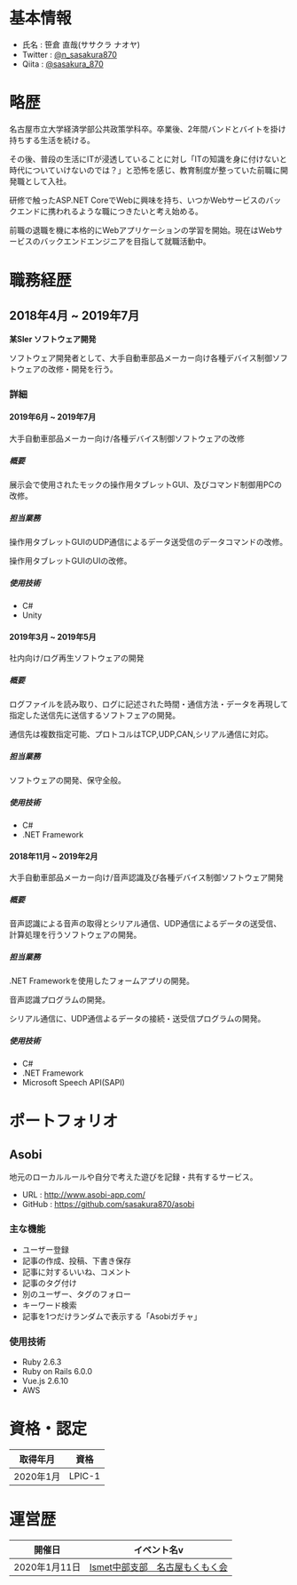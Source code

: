 # 基本情報
+ 氏名 : 笹倉 直哉(ササクラ ナオヤ)
+ Twitter : [@n_sasakura870](https://twitter.com/n_sasakura870)
+ Qiita : [@sasakura_870](https://qiita.com/sasakura_870)

# 略歴
名古屋市立大学経済学部公共政策学科卒。卒業後、2年間バンドとバイトを掛け持ちする生活を続ける。

その後、普段の生活にITが浸透していることに対し「ITの知識を身に付けないと時代についていけないのでは？」と恐怖を感じ、教育制度が整っていた前職に開発職として入社。

研修で触ったASP.NET CoreでWebに興味を持ち、いつかWebサービスのバックエンドに携われるような職につきたいと考え始める。

前職の退職を機に本格的にWebアプリケーションの学習を開始。現在はWebサービスのバックエンドエンジニアを目指して就職活動中。

# 職務経歴
## 2018年4月 ~ 2019年7月
**某SIer ソフトウェア開発**

ソフトウェア開発者として、大手自動車部品メーカー向け各種デバイス制御ソフトウェアの改修・開発を行う。

### 詳細
#### 2019年6月 ~ 2019年7月
大手自動車部品メーカー向け/各種デバイス制御ソフトウェアの改修

##### 概要
展示会で使用されたモックの操作用タブレットGUI、及びコマンド制御用PCの改修。

##### 担当業務
操作用タブレットGUIのUDP通信によるデータ送受信のデータコマンドの改修。

操作用タブレットGUIのUIの改修。

##### 使用技術
- C#
- Unity

#### 2019年3月 ~ 2019年5月
社内向け/ログ再生ソフトウェアの開発

##### 概要
ログファイルを読み取り、ログに記述された時間・通信方法・データを再現して指定した送信先に送信するソフトフェアの開発。

通信先は複数指定可能、プロトコルはTCP,UDP,CAN,シリアル通信に対応。

##### 担当業務
ソフトウェアの開発、保守全般。

##### 使用技術
- C#
- .NET Framework

#### 2018年11月 ~ 2019年2月
大手自動車部品メーカー向け/音声認識及び各種デバイス制御ソフトウェア開発

##### 概要
音声認識による音声の取得とシリアル通信、UDP通信によるデータの送受信、計算処理を行うソフトウェアの開発。

##### 担当業務
.NET Frameworkを使用したフォームアプリの開発。

音声認識プログラムの開発。

シリアル通信に、UDP通信よるデータの接続・送受信プログラムの開発。

##### 使用技術
- C#
- .NET Framework
- Microsoft Speech API(SAPI)

# ポートフォリオ
## Asobi
地元のローカルルールや自分で考えた遊びを記録・共有するサービス。

+ URL : http://www.asobi-app.com/
+ GitHub : https://github.com/sasakura870/asobi

### 主な機能
+ ユーザー登録
+ 記事の作成、投稿、下書き保存
+ 記事に対するいいね、コメント
+ 記事のタグ付け
+ 別のユーザー、タグのフォロー
+ キーワード検索
+ 記事を1つだけランダムで表示する「Asobiガチャ」

### 使用技術
+ Ruby 2.6.3
+ Ruby on Rails 6.0.0
+ Vue.js 2.6.10
+ AWS

# 資格・認定
|取得年月|資格|
|---|---|
|2020年1月|LPIC-1|


# 運営歴
|開催日|イベント名v|
|---|---|
|2020年1月11日|[Ismet中部支部　名古屋もくもく会](https://connpass.com/event/158832/)|
